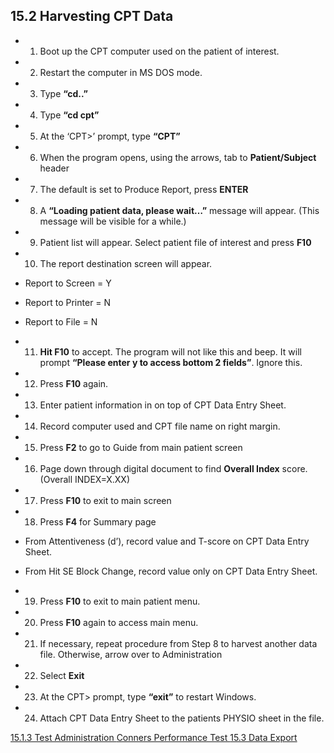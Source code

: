## 15.2 Harvesting CPT Data

* 1. Boot up the CPT computer used on the patient of interest.
* 2. Restart the computer in MS DOS mode.
* 3. Type **“cd..”**
* 4. Type **“cd cpt”**
* 5. At the ‘CPT>’ prompt, type **“CPT”**
* 6. When the program opens, using the arrows, tab to **Patient/Subject** header
* 7. The default is set to Produce Report, press **ENTER**
* 8. A **“Loading patient data, please wait…”** message will appear. (This message will be visible for a while.)
* 9. Patient list will appear. Select patient file of interest and press **F10**
* 10. The report destination screen will appear.

 * Report to Screen = Y
 * Report to Printer = N
 * Report to File = N

* 11. **Hit F10** to accept. The program will not like this and beep.  It will prompt **“Please enter y to access bottom 2 fields”**.  Ignore this.
* 12. Press **F10** again.
* 13. Enter patient information in on top of CPT Data Entry Sheet.
* 14. Record computer used and CPT file name on right margin.
* 15. Press **F2** to go to Guide from main patient screen
* 16. Page down through digital document to find **Overall Index** score.  (Overall INDEX=X.XX)
* 17. Press **F10** to exit to main screen
* 18. Press **F4** for Summary page

 * From Attentiveness (d’), record value and T-score on CPT Data Entry Sheet.
 * From Hit SE Block Change, record value only on CPT Data Entry Sheet.

* 19. Press **F10** to exit to main patient menu.
* 20. Press **F10** again to access main menu.
* 21. If necessary, repeat procedure from Step 8 to harvest another data file.  Otherwise, arrow over to Administration
* 22. Select **Exit**
* 23. At the CPT> prompt, type **“exit”** to restart Windows.
* 24. Attach CPT Data Entry Sheet to the patients PHYSIO sheet in the file.


<div class="center">
<div class="btn-group">
  <a href=":pages_path:/manuals/conners-performance-test/15-01-03-test-administration.md" class="btn btn-default">
    <span class="glyphicon glyphicon-chevron-left"></span>
    15.1.3 Test Administration
  </a>

  <a href=":pages_path:/manuals/conners-performance-test" class="btn btn-default">
    <span class="glyphicon glyphicon-chevron-up"></span>
    Conners Performance Test
  </a>

  <a href=":pages_path:/manuals/conners-performance-test/15-03-01-data-export-from-cpt-computer.md" class="btn btn-success">
    15.3 Data Export
    <span class="glyphicon glyphicon-chevron-right"></span>
  </a>
</div>
</div>
